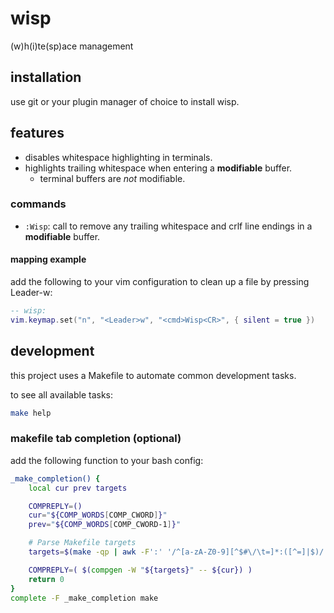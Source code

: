 wisp
====

(w)h(i)te(sp)ace management

## installation

use git or your plugin manager of choice to install wisp.

## features

* disables whitespace highlighting in terminals.
* highlights trailing whitespace when entering a **modifiable** buffer.
    * terminal buffers are *not* modifiable.

### commands

* `:Wisp`: call to remove any trailing whitespace and crlf line endings in a **modifiable** buffer.

#### mapping example

add the following to your vim configuration to clean up a file by pressing Leader-w:

```lua
-- wisp:
vim.keymap.set("n", "<Leader>w", "<cmd>Wisp<CR>", { silent = true })
```

## development

this project uses a Makefile to automate common development tasks.

to see all available tasks:

```bash
make help
```

### makefile tab completion (optional)

add the following function to your bash config:

```bash
_make_completion() {
    local cur prev targets

    COMPREPLY=()
    cur="${COMP_WORDS[COMP_CWORD]}"
    prev="${COMP_WORDS[COMP_CWORD-1]}"

    # Parse Makefile targets
    targets=$(make -qp | awk -F':' '/^[a-zA-Z0-9][^$#\/\t=]*:([^=]|$)/ {split($1,A,/ /);print A[1]}' | sort -u)

    COMPREPLY=( $(compgen -W "${targets}" -- ${cur}) )
    return 0
}
complete -F _make_completion make
```
